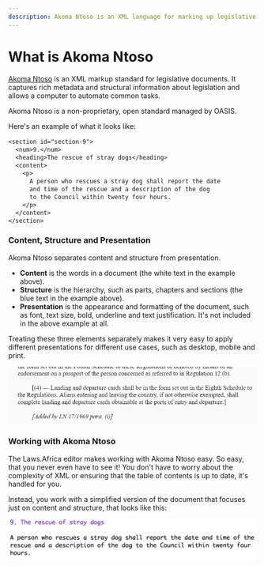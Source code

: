 ```yaml
---
description: Akoma Ntoso is an XML language for marking up legislative documents.
---
```


# What is Akoma Ntoso

[Akoma Ntoso](http://akomantoso.org/) is an XML markup standard for legislative documents. It captures rich metadata and structural information about legislation and allows a computer to automate common tasks.

Akoma Ntoso is a non-proprietary, open standard managed by OASIS.

Here's an example of what it looks like:

```markup
<section id="section-9">
  <num>9.</num>
  <heading>The rescue of stray dogs</heading>
  <content>
    <p>
      A person who rescues a stray dog shall report the date
      and time of the rescue and a description of the dog
      to the Council within twenty four hours.
    </p>
  </content>
</section>
```

### Content, Structure and Presentation

Akoma Ntoso separates content and structure from presentation.

* **Content** is the words in a document \(the white text in the example above\).
* **Structure** is the hierarchy, such as parts, chapters and sections \(the blue text in the example above\).
* **Presentation** is the appearance and formatting of the document, such as font, text size, bold, underline and text justification. It's not included in the above example at all.

Treating these three elements separately makes it very easy to apply different presentations for different use cases, such as desktop, mobile and print.

![Content, Structure and Presentation as layers.](../.gitbook/assets/image%20%2867%29.png)

### Working with Akoma Ntoso

The Laws.Africa editor makes working with Akoma Ntoso easy. So easy, that you never even have to see it! You don't have to worry about the complexity of XML or ensuring that the table of contents is up to date, it's handled for you.

Instead, you work with a simplified version of the document that focuses just on content and structure, that looks like this:

![](../.gitbook/assets/plain-text.png)

